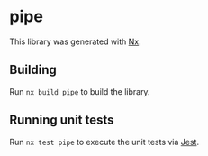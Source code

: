 # pipe

This library was generated with [Nx](https://nx.dev).

## Building

Run `nx build pipe` to build the library.

## Running unit tests

Run `nx test pipe` to execute the unit tests via [Jest](https://jestjs.io).
